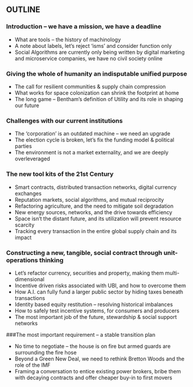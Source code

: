 ## OUTLINE
### Introduction – we have a mission, we have a deadline 
* What are tools – the history of machinology
* A note about labels, let’s reject ‘isms’ and consider function only
* Social Algorithms are currently only being written by digital marketing and microservice companies, we have no civil society online

### Giving the whole of humanity an indisputable unified purpose
* The call for resilient communities & supply chain compression
* What works for space colonization can shrink the footprint at home
* The long game – Bentham’s definition of Utility and its role in shaping our future

### Challenges with our current institutions
* The ‘corporation’ is an outdated machine – we need an upgrade
* The election cycle is broken, let’s fix the funding model & political parties
* The environment is not a market externality, and we are deeply overleveraged

### The new tool kits of the 21st Century
* Smart contracts, distributed transaction networks, digital currency exchanges
* Reputation markets, social algorithms, and mutual reciprocity
* Refactoring agriculture, and the need to mitigate soil degradation
* New energy sources, networks, and the drive towards efficiency
* Space isn’t the distant future, and its utilization will prevent resource scarcity
* Tracking every transaction in the entire global supply chain and its impact

### Constructing a new, tangible, social contract through unit-operations thinking
* Let’s refactor currency, securities and property, making them multi-dimensional
* Incentive driven risks associated with UBI, and how to overcome them
* How A.I. can fully fund a larger public sector by hiding taxes beneath transactions
* Identity based equity restitution – resolving historical imbalances
* How to safely test incentive systems, for consumers and producers
* The most important job of the future, stewardship & social support networks

###The most important requirement – a stable transition plan
* No time to negotiate – the house is on fire but armed guards are surrounding the fire hose
* Beyond a Green New Deal, we need to rethink Bretton Woods and the role of the IMF
* Framing a conversation to entice existing power brokers, bribe them with decaying contracts and offer cheaper buy-in to first movers
